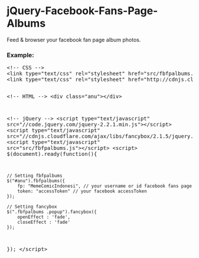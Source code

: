 # jQuery-Facebook-Fans-Page-Albums
Feed & browser your facebook fan page album photos.

<h3>Example:</h3>
<pre>&lt;!-- CSS --&gt;
&lt;link type="text/css" rel="stylesheet" href="src/fbfpalbums.css" /&gt;
&lt;link type="text/css" rel="stylesheet" href="http://cdnjs.cloudflare.com/ajax/libs/fancybox/2.1.5/jquery.fancybox.min.css"/&gt;

&lt;!-- HTML --&gt;
&lt;div class="anu"&gt;&lt;/div&gt;

&lt;!-- jQuery --&gt;
&lt;script type="text/javascript" src="//code.jquery.com/jquery-2.2.1.min.js"&gt;&lt;/script&gt;
&lt;script type="text/javascript" src="//cdnjs.cloudflare.com/ajax/libs/fancybox/2.1.5/jquery.fancybox.min.js"&gt;&lt;/script&gt;
&lt;script type="text/javascript" src="src/fbfpalbums.js"&gt;&lt;/script&gt;
&lt;script&gt;
$(document).ready(function(){
	
	// Setting fbfpalbums
	$("#anu").fbfpalbums({
		fp: "MemeComicIndonesi", // your username or id facebook fans page
		token: "accessToken" // your facebook accessToken
	});

	// Setting fancybox
	$(".fbfpalbums .popup").fancybox({   
		openEffect : 'fade',
		closeEffect : 'fade'
	});

});
&lt;/script&gt;</pre>
